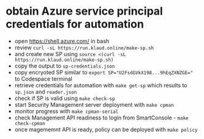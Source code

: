 

# obtain Azure service principal credentials for automation

- open https://shell.azure.com/ in bash
- review `curl -sL https://run.klaud.online/make-sp.sh`
- and create new SP using `source <(curl -sL https://run.klaud.online/make-sp.sh)`
- copy the output to `sp-credentials.json`
- copy encryoted SP similar to `export SP="U2FsdGVkX198...9hEqZXNZGE="` to Codespace terminal
- retrieve credentials for automation with `make get-sp` which results to `sp.json` and `reader.json`
- check if SP is valid using `make check-sp`
- start Security Management server deployment with `make cpman`
- monitor progress with `make cpman-serial`
- check Management API readiness to login from SmartConsole - `make check-cpman`
- once magememnt API is ready, policy can be deployed with `make policy`